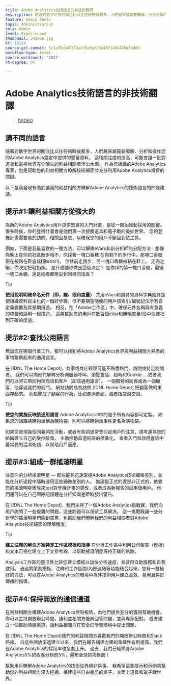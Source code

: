 ```yaml
---
title: Adobe Analytics技術語言的非技術翻譯
description: 隨著對數字世界的關注比以往任何時候都多，人們越來越需要瞭解、分析和操作您的Adobe Analytics設定中提供的豐富資料。 這種關注度的提高，可能會讓一批對道具和電視世界完全陌生的利益相關者浮出水面。 作為您組織的Adobe Analytics專家，您是幫助您的利益相關方瞭解技術細節並充分利用Adobe Analytics投資的關鍵。
feature: Admin Tools
topic: Administration
role: Admin
level: Experienced
thumbnail: 342066.jpg
kt: 10128
source-git-commit: 5c1a78ea47373af78e3ad33e48f1401405e8bd88
workflow-type: tm+mt
source-wordcount: '1017'
ht-degree: 0%

---
```



# Adobe Analytics技術語言的非技術翻譯

>[!VIDEO](https://video.tv.adobe.com/v/342066/?quality=12&learn=on)

## 講不同的語言

隨著對數字世界的關注比以往任何時候都多，人們越來越需要瞭解、分析和操作您的Adobe Analytics設定中提供的豐富資料。 這種關注度的提高，可能會讓一批對道具和電視世界完全陌生的利益相關者浮出水面。 作為您組織的Adobe Analytics專家，您是幫助您的利益相關方瞭解技術細節並充分利用Adobe Analytics投資的關鍵。

以下是我發現有助於讓我的利益相關方瞭解Adobe Analytics的技術語言的四條建議。

## 提示#1:讓利益相關方從強大的

為新的Adobe Analytics用戶提供堅實的入門計畫，是從一開始推動採用的關鍵。 很多時候，你的登機計畫會是他們第一次接觸道具和電子戰的美妙世界。 您的登機計畫需要易於訪問、相關且易忘，以確保您的用戶不斷回到該工具。

例如，下面是我最喜歡的一種方法，可以解釋eVars和新分析師的分配方法：想像你晚上在你的社區散步哦不，你踩著一塊口香糖 在你剩下的步行中，那塊口香糖現在被粘在鞋底(就像eVar!)。 你往前走幾步，另一塊口香糖被粘在鞋上。 走完之後，你決定把鞋扔掉。 是什麼讓你做出這個決定？ 是你踩的第一塊口香糖，最後一塊口香糖，還是兩者都應受到同樣的指責？

>[!TIP]
>
>**使用說明明確命名元件（即，維、段和度量）**
>共用eVars和道具的資料字典始終是使組織資料民主化的一個好步驟，但不要期望隨便的用戶按索引/編號記住所有自定義變數及其預期用途。 相反，在「Adobe工作區」中，確保元件名稱與有意義的標籤和說明一起描述。 這將幫助您的用戶在數百個eVar和無限度量/段中快速找到正確的度量。

## 提示#2:查找公用語言

無論您在哪個行業工作，都可以找到將Adobe Analytics世界與利益相關方熟悉的事物聯繫起來的通用語言。

在 [!DNL The Home Depot]、商家或商店經理可能不熟悉熱門、訪問或特定訪問者。 我們可以向他們解釋分析伺服器呼叫、瀏覽會話、超時和Cookie.....或者我們可以將它帶回物理商店和客戶（即該通用語言）。 一個獨特的訪客成為一個顧客，他穿過我們的前門。 網站訪問成為訪問 [!DNL Home Depot] 把顧客做的東西存起來。 而點擊成了顧客的行為，比如走過走廊，或者跟店員交談。

>[!TIP]
>
>**使您的實施反映該通用語言**
>Adobe AnalyticsUI中的幾乎所有內容都可定製。 如果您的組織將購物車稱為購物袋，則可以將購物車事件更名為購物袋。
>
>如果您發現幾個同義詞在浮動，或者有些詞通常會引起用戶的注意，請考慮為您的組織建立自己的受控辭彙。 主動推動首選術語的標準化。 查看入門和啟用會話中最常見的混淆術語，以幫助用戶適應。

## 提示#3:組成一群搖滾明星

注意你的分析搖滾明星 — 那些能夠迅速掌握Adobe Analytics技術細微差別、並能在分析過程中隨時運用這些細微差別的人。 無論是正式的還是非正式的，依靠您的搖滾明星團隊來test對登機計畫的更改，或者成為新報告的試用版用戶。 他們還可以在自己團隊記憶體在分析知識差距時發出警告。

在 [!DNL The Home Depot]，我們主持了一個Adobe Analytics挑戰賽，我們向用戶詢問了一些複雜的問題，這些問題可以用該工具解決。 這一挑戰既讓一些分析學的搖滾明星們感到震驚，也幫助我們瞭解我們的利益相關者對Adobe Analytics技術細節的理解程度。

>[!TIP]
>
>**建立注釋的解決方案特定工作區模板和指導**
>在分析工作區中利用公司報告（模板）和文本可視化建立上下文參考線，以幫助搖滾明星保持正確的軌跡。
>
>Analysis工作區的靈活性允許您建立模板以加快分析速度，並啟用自助服務和自我啟用。 通過將策劃模板、注釋和工作區間/內部連結等功能結合起來，您有一種極好的方法，可以在Adobe Analytics的環境中為非技術用戶建立高效、易用且易於傳播的指導。

## 提示#4:保持開放的通信通道

在利益相關方構建Adobe Analytics控制板時，為他們提供充分的獲得幫助機會。 你可以主持開放辦公時間，讓利益相關方能夠回答問題，並與專家配對。 或者建立一個幫助熱線渠道，讓利益相關方在安全的學習環境中提出問題。

在 [!DNL The Home Depot]我們的利益相關方喜歡我們的開放辦公時間和Slack熱線。 自這些開放渠道建立以來，我們在報告構建方面的準確性有所提高，我們在Adobe Analytics的採用率也急劇上升。 過去，我們已經躋身Adobe Analytics5%的收養分榜前5%，遍布全球的零售商！

幫助用戶瞭解Adobe Analytics的技術世界絕非易事。 我希望這些提示和示例將幫助您的利益相關方深入挖掘、構建這些自由裁剪的桌子，並愛上道具和電子戰世界。
